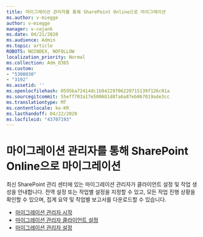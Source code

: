 ```yaml
---
title: 마이그레이션 관리자를 통해 SharePoint Online으로 마이그레이션
ms.author: v-miegge
author: v-miegge
manager: v-cojank
ms.date: 04/21/2020
ms.audience: Admin
ms.topic: article
ROBOTS: NOINDEX, NOFOLLOW
localization_priority: Normal
ms.collection: Adm_O365
ms.custom:
- "5300030"
- "3192"
ms.assetid: ''
ms.openlocfilehash: 0595ba72414dc1b94229706220715139f126c91a
ms.sourcegitcommit: 55eff703a17e500681d8fa6a87eb067019ade3cc
ms.translationtype: MT
ms.contentlocale: ko-KR
ms.lasthandoff: 04/22/2020
ms.locfileid: "43707193"
---
```

# <a name="migrating-to-sharepoint-online-via-migration-manager"></a>마이그레이션 관리자를 통해 SharePoint Online으로 마이그레이션

최신 SharePoint 관리 센터에 있는 마이그레이션 관리자가 클라이언트 설정 및 작업 생성을 안내합니다. 전역 설정 또는 작업별 설정을 지정할 수 있고, 모든 작업 진행 상황을 확인할 수 있으며, 집계 요약 및 작업별 보고서를 다운로드할 수 있습니다.

* [마이그레이션 관리자 시작](https://docs.microsoft.com/sharepointmigration/mm-get-started)
* [마이그레이션 관리자 클라이언트 설정](https://docs.microsoft.com/sharepointmigration/mm-setup-clients)
* [마이그레이션 관리자 설정](https://docs.microsoft.com/sharepointmigration/mm-settings)